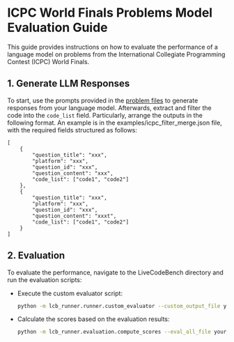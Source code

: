 # ICPC World Finals Problems Model Evaluation Guide

This guide provides instructions on how to evaluate the performance of a language model on problems from the International Collegiate Programming Contest (ICPC) World Finals.


## 1. Generate LLM Responses

To start, use the prompts provided in the [problem files](https://huggingface.co/datasets/HumanLastCodeExam/icpc-world-finals) to generate responses from your language model. Afterwards, extract and filter the code into the `code_list` field. Particularly, arrange the outputs in the following format. An example is in the examples/icpc_filter_merge.json file, with the required fields structured as follows:
```
[
    {
        "question_title": "xxx",
        "platform": "xxx",
        "question_id": "xxx",
        "question_content": "xxx",
        "code_list": ["code1", "code2"]
    },
    {
        "question_title": "xxx",
        "platform": "xxx",
        "question_id": "xxx",
        "question_content": "xxxt",
        "code_list": ["code1", "code2"]
    }
]
```

## 2. Evaluation

To evaluate the performance, navigate to the LiveCodeBench directory and run the evaluation scripts:

- Execute the custom evaluator script:

  ```bash
  python -m lcb_runner.runner.custom_evaluator --custom_output_file your_file.json --timeout 60
  ```

- Calculate the scores based on the evaluation results:

  ```bash
  python -m lcb_runner.evaluation.compute_scores --eval_all_file your_file_codegeneration_output_eval_all.json
  ```


